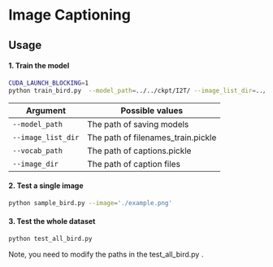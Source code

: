 # Image Captioning

## Usage 




#### 1. Train the model

```bash
CUDA_LAUNCH_BLOCKING=1 
python train_bird.py  --model_path=../../ckpt/I2T/ --image_list_dir=../../dataset/CUB_200_2011/filenames_train.pickle --vocab_path=../../dataset/CUB_200_2011/captions.pickle --image_dir=../../dataset/CUB_200_2011/train_image_resize/ --caption_path=../../dataset/CUB_200_2011/text/
```


| Argument | Possible values |
|------|------|
| `--model_path` | The path of saving models|
| `--image_list_dir` | The path of filenames_train.pickle |
| `--vocab_path` | The path of captions.pickle |
| `--image_dir` | The path of caption files |

#### 2. Test a single image 

```bash
python sample_bird.py --image='./example.png'
```

#### 3. Test the whole dataset
```bash
python test_all_bird.py 
```
Note, you need to modify the paths in the test_all_bird.py .